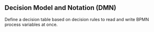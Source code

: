 ## Decision Model and Notation (DMN)

Define a decision table based on decision rules to read and write BPMN process variables at once.
